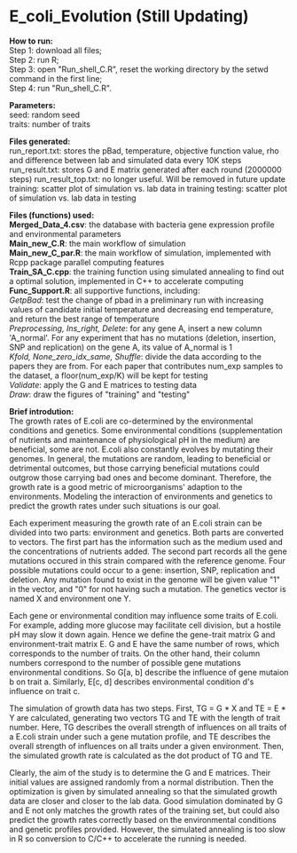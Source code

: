 # E_coli_Evolution  (Still Updating)
**How to run:**    
Step 1: download all files;  
Step 2: run R;  
Step 3: open "Run_shell_C.R", reset the working directory by the setwd command in the first line;  
Step 4: run "Run_shell_C.R".  

**Parameters:**   
seed: random seed  
traits: number of traits  


**Files generated:**  
run_report.txt: stores the pBad, temperature, objective function value, rho and difference between lab and simulated data every 10K steps  
run_result.txt: stores G and E matrix generated after each round (2000000 steps)
run_result_top.txt: no longer useful. Will be removed in future update
training: scatter plot of simulation vs. lab data in training
testing: scatter plot of simulation vs. lab data in testing

**Files (functions) used:**    
**Merged_Data_4.csv**: the database with bacteria gene expression profile and environmental parameters  
**Main_new_C.R**: the main workflow of simulation  
**Main_new_C_par.R**: the main workflow of simulation, implemented with Rcpp package parallel computing features  
**Train_SA_C.cpp**: the training function using simulated annealing to find out a optimal solution, implemented in C++ to accelerate computing  
**Func_Support.R**: all supportive functions, including:  
*GetpBad*: test the change of pbad in a preliminary run with increasing values of candidate initial temperature and decreasing end temperature, and return the best range of temperature  
*Preprocessing, Ins_right, Delete*: for any gene A, insert a new column 'A_normal'. For any experiment that has no mutations (deletion, insertion, SNP and replication) on the gene A, its value of A_normal is 1  
*Kfold, None_zero_idx_same, Shuffle*: divide the data according to the papers they are from. For each paper that contributes num_exp samples to the dataset, a floor(num_exp/K) will be kept for testing  
*Validate*: apply the G and E matrices to testing data  
*Draw*: draw the figures of "training" and "testing"  

**Brief introdution:**  
The growth rates of E.coli are co-determined by the environmental conditions and genetics. Some environmental conditions (supplementation of nutrients and maintenance of physiological pH in the medium) are beneficial, some are not. E.coli also constantly evolves by mutating their genomes. In general, the mutations are random, leading to beneficial or detrimental outcomes, but those carrying beneficial mutations could outgrow those carrying bad ones and become dominant. Therefore, the growth rate is a good metric of microorganisms' adaption to the environments. Modeling the interaction of environments and genetics to predict the growth rates under such situations is our goal.
  
Each experiment measuring the growth rate of an E.coli strain can be divided into two parts: environment and genetics. Both parts are converted to vectors. The first part has the information such as the medium used and the concentrations of nutrients added. The second part records all the gene mutations occured in this strain compared with the reference genome. Four possible mutations could occur to a gene: insertion, SNP, replication and deletion. Any mutation found to exist in the genome will be given value "1" in the vector, and "0" for not having such a mutation. The genetics vector is named X and environment one Y.    
  
Each gene or environmental condition may influence some traits of E.coli. For example, adding more glucose may facilitate cell division, but a hostile pH may slow it down again. Hence we define the gene-trait matrix G and environment-trait matrix E. G and E have the same number of rows, which corresponds to the number of traits. On the other hand, their column numbers correspond to the number of possible gene mutations environmental conditions. So G[a, b] describe the influence of gene mutaion b on trait a. Similarly, E[c, d] describes environmental condition d's influence on trait c.  
  
The simulation of growth data has two steps. First, TG = G * X and TE = E * Y are calculated, generating two vectors TG and TE with the length of trait number. Here, TG describes the overall strength of influences on all traits of a E.coli strain under such a gene mutation profile, and TE describes the overall strength of influences on all traits under a given environment. Then, the simulated growth rate is calculated as the dot product of TG and TE.  
  
Clearly, the aim of the study is to determine the G and E matrices. Their initial values are assigned randomly from a normal distribution. Then the optimization is given by simulated annealing so that the simulated growth data are closer and closer to the lab data. Good simulation dominated by G and E not only matches the growth rates of the training set, but could also predict the growth rates correctly based on the environmental conditions and genetic profiles provided. However, the simulated annealing is too slow in R so conversion to C/C++ to accelerate the running is needed.  
